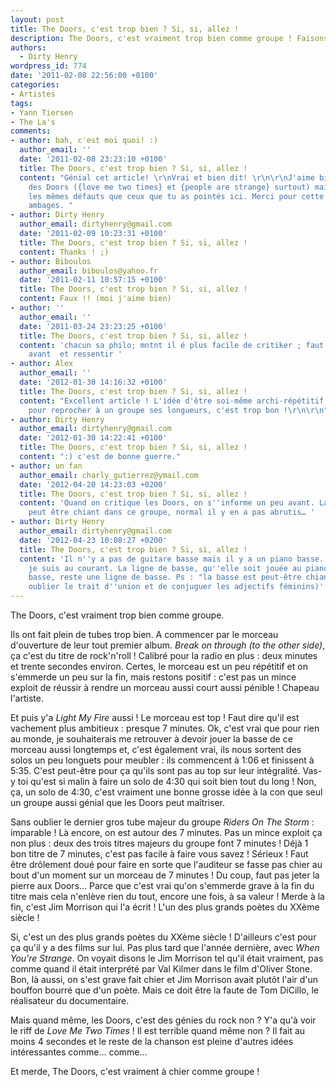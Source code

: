 ```yaml
---
layout: post
title: The Doors, c'est trop bien ? Si, si, allez !
description: The Doors, c'est vraiment trop bien comme groupe ! Faisons-en la démonstration.
authors:
  - Dirty Henry
wordpress_id: 774
date: '2011-02-08 22:56:00 +0100'
categories:
- Artistes
tags:
- Yann Tiersen
- The La's
comments:
- author: bah, c'est moi quoi! :)
  author_email: ''
  date: '2011-02-08 23:23:10 +0100'
  title: The Doors, c'est trop bien ? Si, si, allez !
  content: "Génial cet article! \r\nVrai et bien dit! \r\n\r\nJ'aime bien la musique
    des Doors ({love me two times} et {people are strange} surtout) mais je leur trouve
    les mêmes défauts que ceux que tu as pointés ici. Merci pour cette vérité sans
    ambages. "
- author: Dirty Henry
  author_email: dirtyhenry@gmail.com
  date: '2011-02-09 10:23:31 +0100'
  title: The Doors, c'est trop bien ? Si, si, allez !
  content: Thanks ! ;)
- author: Biboulos
  author_email: biboulos@yahoo.fr
  date: '2011-02-11 10:57:15 +0100'
  title: The Doors, c'est trop bien ? Si, si, allez !
  content: Faux !! (moi j'aime bien)
- author: ''
  author_email: ''
  date: '2011-03-24 23:23:25 +0100'
  title: The Doors, c'est trop bien ? Si, si, allez !
  content: 'chacun sa philo; mntnt il é plus facile de critiker ; faut comprendre
    avant  et ressentir '
- author: Alex
  author_email: ''
  date: '2012-01-30 14:16:32 +0100'
  title: The Doors, c'est trop bien ? Si, si, allez !
  content: "Excellent article ! L'idée d'être soi-même archi-répétitif et super creux
    pour reprocher à un groupe ses longueurs, c'est trop bon !\r\n\r\n"
- author: Dirty Henry
  author_email: dirtyhenry@gmail.com
  date: '2012-01-30 14:22:41 +0100'
  title: The Doors, c'est trop bien ? Si, si, allez !
  content: ":) c'est de bonne guerre."
- author: un fan
  author_email: charly_gutierrez@ymail.com
  date: '2012-04-20 14:23:03 +0200'
  title: The Doors, c'est trop bien ? Si, si, allez !
  content: 'Quand on critique les Doors, on s''informe un peu avant. La basse est
    peut être chiant dans ce groupe, normal il y en a pas abrutis… '
- author: Dirty Henry
  author_email: dirtyhenry@gmail.com
  date: '2012-04-23 10:08:27 +0200'
  title: The Doors, c'est trop bien ? Si, si, allez !
  content: 'Il n''y a pas de guitare basse mais il y a un piano basse. T''inquiète,
    je suis au courant. La ligne de basse, qu''elle soit jouée au piano ou à la guitare
    basse, reste une ligne de basse. Ps : "la basse est peut-être chiante" (ne pas
    oublier le trait d''union et de conjuguer les adjectifs féminins)'
---
```

The Doors, c'est vraiment trop bien comme groupe.

Ils ont fait plein de tubes trop bien. A commencer par le morceau d'ouverture de leur tout premier album. *Break on through (to the other side)*, ça c'est du titre de rock'n'roll ! Calibré pour la radio en plus : deux minutes et trente secondes environ. Certes, le morceau est un peu répétitif et on s'emmerde un peu sur la fin, mais restons positif : c'est pas un mince exploit de réussir à rendre un morceau aussi court aussi pénible ! Chapeau l'artiste.

Et puis y'a *Light My Fire* aussi ! Le morceau est top ! Faut dire qu'il est vachement plus ambitieux : presque 7 minutes. Ok, c'est vrai que pour rien au monde, je souhaiterais me retrouver à devoir jouer la basse de ce morceau aussi longtemps et, c'est également vrai, ils nous sortent des solos un peu longuets pour meubler : ils commencent à 1:06 et finissent à 5:35. C'est peut-être pour ça qu'ils sont pas au top sur leur intégralité. Vas-y toi qu'est si malin à faire un solo de 4:30 qui soit bien tout du long ! Non, ça, un solo de 4:30, c'est vraiment une bonne grosse idée à la con que seul un groupe aussi génial que les Doors peut maîtriser.

Sans oublier le dernier gros tube majeur du groupe *Riders On The Storm* : imparable ! Là encore, on est autour des 7 minutes. Pas un mince exploit ça non plus : deux des trois titres majeurs du groupe font 7 minutes ! Déjà 1 bon titre de 7 minutes, c'est pas facile à faire vous savez ! Sérieux ! Faut être drôlement doué pour faire en sorte que l'auditeur se fasse pas chier au bout d'un moment sur un morceau de 7 minutes ! Du coup, faut pas jeter la pierre aux Doors… Parce que c'est vrai qu'on s'emmerde grave à la fin du titre mais cela n'enlève rien du tout, encore une fois, à sa valeur ! Merde à la fin, c'est Jim Morrison qui l'a écrit ! L'un des plus grands poètes du XXème siècle !

Si, c'est un des plus grands poètes du XXème siècle ! D'ailleurs c'est pour ça qu'il y a des films sur lui. Pas plus tard que l'année dernière, avec *When You're Strange*. On voyait disons le Jim Morrison tel qu'il était vraiment, pas comme quand il était interprété par Val Kilmer dans le film d'Oliver Stone. Bon, là aussi, on s'est grave fait chier et Jim Morrison avait plutôt l'air d'un bouffon bourré que d'un poète. Mais ce doit être la faute de Tom DiCillo, le réalisateur du documentaire.

Mais quand même, les Doors, c'est des génies du rock non ? Y'a qu'à voir le riff de *Love Me Two Times* ! Il est terrible quand même non ? Il fait au moins 4 secondes et le reste de la chanson est pleine d'autres idées intéressantes comme… comme… 

Et merde, The Doors, c'est vraiment à chier comme groupe !
